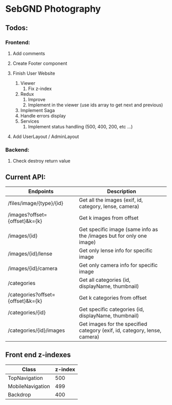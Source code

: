 # SebGND Photography

## Todos:

### Frontend:
1. Add comments
1. Create Footer component

1. Finish User Website    
    1. Viewer
        1. Fix z-index 
    1. Redux
        1. Improve
        1. Implement in the viewer (use ids array to get next and previous)
    1. Implement Saga
    1. Handle errors display
    1. Services
        1. Implement status handling (500, 400, 200, etc ...)
    
        
1. Add UserLayout / AdminLayout

### Backend:
1. Check destroy return value 

## Current API:
Endpoints | Description
----------|------------
/files/image/{type}/{id} | Get all the images (exif, id, category, lense, camera)
/images?offset={offset}&k={k} | Get k images from offset
/images/{id} | Get specific image (same info as the /images but for only one image)
/images/{id}/lense | Get only lense info for specific image
/images/{id}/camera | Get only camera info for specific image
/categories | Get all categories (id, displayName, thumbnail)
/categories?offset={offset}&k={k} | Get k categories from offset
/categories/{id} | Get specific categories (id, displayName, thumbnail)
/categories/{id}/images | Get images for the specified category (exif, id, category, lense, camera)

## Front end z-indexes
Class | z-index
------|--------
TopNavigation | 500
MobileNavigation | 499
Backdrop | 400
